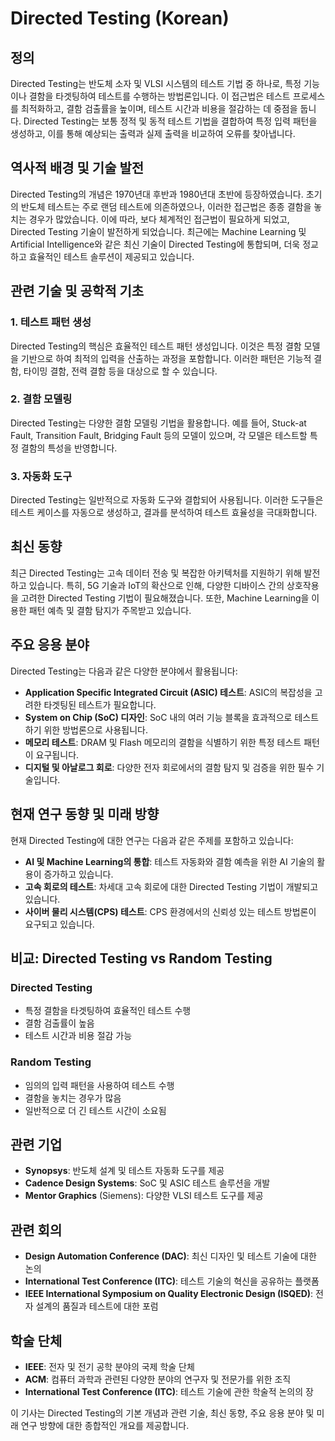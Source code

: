 # Directed Testing (Korean)

## 정의
Directed Testing는 반도체 소자 및 VLSI 시스템의 테스트 기법 중 하나로, 특정 기능이나 결함을 타겟팅하여 테스트를 수행하는 방법론입니다. 이 접근법은 테스트 프로세스를 최적화하고, 결함 검출률을 높이며, 테스트 시간과 비용을 절감하는 데 중점을 둡니다. Directed Testing는 보통 정적 및 동적 테스트 기법을 결합하여 특정 입력 패턴을 생성하고, 이를 통해 예상되는 출력과 실제 출력을 비교하여 오류를 찾아냅니다.

## 역사적 배경 및 기술 발전
Directed Testing의 개념은 1970년대 후반과 1980년대 초반에 등장하였습니다. 초기의 반도체 테스트는 주로 랜덤 테스트에 의존하였으나, 이러한 접근법은 종종 결함을 놓치는 경우가 많았습니다. 이에 따라, 보다 체계적인 접근법이 필요하게 되었고, Directed Testing 기술이 발전하게 되었습니다. 최근에는 Machine Learning 및 Artificial Intelligence와 같은 최신 기술이 Directed Testing에 통합되며, 더욱 정교하고 효율적인 테스트 솔루션이 제공되고 있습니다.

## 관련 기술 및 공학적 기초

### 1. 테스트 패턴 생성
Directed Testing의 핵심은 효율적인 테스트 패턴 생성입니다. 이것은 특정 결함 모델을 기반으로 하여 최적의 입력을 산출하는 과정을 포함합니다. 이러한 패턴은 기능적 결함, 타이밍 결함, 전력 결함 등을 대상으로 할 수 있습니다.

### 2. 결함 모델링
Directed Testing는 다양한 결함 모델링 기법을 활용합니다. 예를 들어, Stuck-at Fault, Transition Fault, Bridging Fault 등의 모델이 있으며, 각 모델은 테스트할 특정 결함의 특성을 반영합니다.

### 3. 자동화 도구
Directed Testing는 일반적으로 자동화 도구와 결합되어 사용됩니다. 이러한 도구들은 테스트 케이스를 자동으로 생성하고, 결과를 분석하여 테스트 효율성을 극대화합니다.

## 최신 동향
최근 Directed Testing는 고속 데이터 전송 및 복잡한 아키텍처를 지원하기 위해 발전하고 있습니다. 특히, 5G 기술과 IoT의 확산으로 인해, 다양한 디바이스 간의 상호작용을 고려한 Directed Testing 기법이 필요해졌습니다. 또한, Machine Learning을 이용한 패턴 예측 및 결함 탐지가 주목받고 있습니다.

## 주요 응용 분야
Directed Testing는 다음과 같은 다양한 분야에서 활용됩니다:

- **Application Specific Integrated Circuit (ASIC) 테스트**: ASIC의 복잡성을 고려한 타겟팅된 테스트가 필요합니다.
- **System on Chip (SoC) 디자인**: SoC 내의 여러 기능 블록을 효과적으로 테스트하기 위한 방법론으로 사용됩니다.
- **메모리 테스트**: DRAM 및 Flash 메모리의 결함을 식별하기 위한 특정 테스트 패턴이 요구됩니다.
- **디지털 및 아날로그 회로**: 다양한 전자 회로에서의 결함 탐지 및 검증을 위한 필수 기술입니다.

## 현재 연구 동향 및 미래 방향
현재 Directed Testing에 대한 연구는 다음과 같은 주제를 포함하고 있습니다:

- **AI 및 Machine Learning의 통합**: 테스트 자동화와 결함 예측을 위한 AI 기술의 활용이 증가하고 있습니다.
- **고속 회로의 테스트**: 차세대 고속 회로에 대한 Directed Testing 기법이 개발되고 있습니다.
- **사이버 물리 시스템(CPS) 테스트**: CPS 환경에서의 신뢰성 있는 테스트 방법론이 요구되고 있습니다.

## 비교: Directed Testing vs Random Testing
### Directed Testing
- 특정 결함을 타겟팅하여 효율적인 테스트 수행
- 결함 검출률이 높음
- 테스트 시간과 비용 절감 가능

### Random Testing
- 임의의 입력 패턴을 사용하여 테스트 수행
- 결함을 놓치는 경우가 많음
- 일반적으로 더 긴 테스트 시간이 소요됨

## 관련 기업
- **Synopsys**: 반도체 설계 및 테스트 자동화 도구를 제공
- **Cadence Design Systems**: SoC 및 ASIC 테스트 솔루션을 개발
- **Mentor Graphics** (Siemens): 다양한 VLSI 테스트 도구를 제공

## 관련 회의
- **Design Automation Conference (DAC)**: 최신 디자인 및 테스트 기술에 대한 논의
- **International Test Conference (ITC)**: 테스트 기술의 혁신을 공유하는 플랫폼
- **IEEE International Symposium on Quality Electronic Design (ISQED)**: 전자 설계의 품질과 테스트에 대한 포럼

## 학술 단체
- **IEEE**: 전자 및 전기 공학 분야의 국제 학술 단체
- **ACM**: 컴퓨터 과학과 관련된 다양한 분야의 연구자 및 전문가를 위한 조직
- **International Test Conference (ITC)**: 테스트 기술에 관한 학술적 논의의 장

이 기사는 Directed Testing의 기본 개념과 관련 기술, 최신 동향, 주요 응용 분야 및 미래 연구 방향에 대한 종합적인 개요를 제공합니다.